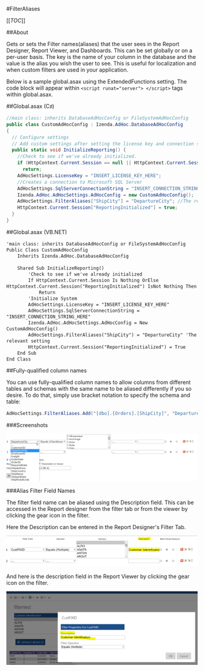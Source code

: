 #FilterAliases

[[_TOC_]]

##About

Gets or sets the Filter names(aliases) that the user sees in the Report Designer, Report Viewer, and Dashboards. This can be set globally or on a per-user basis. The key is the name of your column in the database and the value is the alias you wish the user to see. This is useful for localization and when custom filters are used in your application.

Below is a sample global.asax using the ExtendedFunctions setting. The code block will appear within ``<script runat="server"> </script>`` tags within global.asax.

##Global.asax (C♯)

```csharp
//main class: inherits DatabaseAdHocConfig or FileSystemAdHocConfig
public class CustomAdHocConfig : Izenda.AdHoc.DatabaseAdHocConfig
{
  // Configure settings
  // Add custom settings after setting the license key and connection string by overriding the ConfigureSettings() method
  public static void InitializeReporting() {
    //Check to see if we've already initialized.
    if (HttpContext.Current.Session == null || HttpContext.Current.Session["ReportingInitialized"] != null)
      return;
    AdHocSettings.LicenseKey = "INSERT_LICENSE_KEY_HERE";
    //Creates a connection to Microsoft SQL Server
    AdHocSettings.SqlServerConnectionString = "INSERT_CONNECTION_STRING_HERE";
    Izenda.AdHoc.AdHocSettings.AdHocConfig = new CustomAdHocConfig();
    AdHocSettings.FilterAliases["ShipCity"] = "DepartureCity"; //The relevant setting
    HttpContext.Current.Session["ReportingInitialized"] = true;
  }
}
```

##Global.asax (VB.NET)

```visualbasic
'main class: inherits DatabaseAdHocConfig or FileSystemAdHocConfig
Public Class CustomAdHocConfig
    Inherits Izenda.AdHoc.DatabaseAdHocConfig

    Shared Sub InitializeReporting()
        'Check to see if we've already initialized
        If HttpContext.Current.Session Is Nothing OrElse HttpContext.Current.Session("ReportingInitialized") IsNot Nothing Then
            Return
        'Initialize System
        AdHocSettings.LicenseKey = "INSERT_LICENSE_KEY_HERE"
        AdHocSettings.SqlServerConnectionString = "INSERT_CONNECTION_STRING_HERE"
        Izenda.AdHoc.AdHocSettings.AdHocConfig = New CustomAdHocConfig()
        AdHocSettings.FilterAliases("ShipCity") = "DepartureCity" 'The relevant setting
        HttpContext.Current.Session("ReportingInitialized") = True
    End Sub
End Class
```

##Fully-qualified column names

You can use fully-qualified column names to allow columns from different tables and schemas with the same name to be aliased differently if you so desire. To do that, simply use bracket notation to specify the schema and table:

```csharp
AdHocSettings.FilterAliases.Add("[dbo].[Orders].[ShipCity]", "DepartureCity");
```

###Screenshots

![](/Home/2016-01-07-17_49_26-Report-Designer.png)

###Alias Filter Field Names

The filter field name can be aliased using the Description field. This can be accessed in the Report designer from the filter tab or from the viewer by clicking the gear icon in the filter.

Here the Description can be entered in the Report Designer's Filter Tab.

![](/Guides/ReportDesign/5.0-Filters-tab/rdfilter.png)

And here is the description field in the Report Viewer by clicking the gear icon on the filter.

![](/Guides/ReportDesign/5.0-Filters-tab/vw1filter.png)